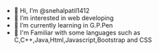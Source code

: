 - 👋 Hi, I’m @snehalpatil1412
- 👀 I’m interested in web developing
- 🌱 I’m currently learning in G.P.Pen
- 💞️ I'm Familiar with some languages such as C,C++,Java,Html,Javascript,Bootstrap and CSS


<!---
snehalpatil1412/snehalpatil1412 is a ✨ special ✨ repository because its `README.md` (this file) appears on your GitHub profile.
You can click the Preview link to take a look at your changes.
--->
